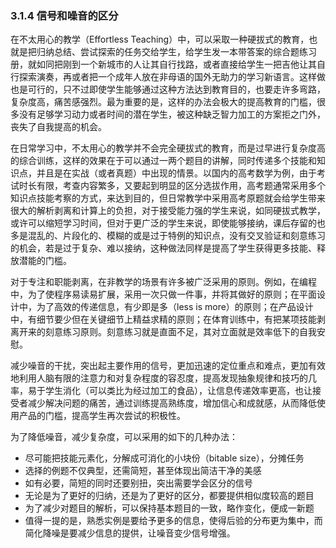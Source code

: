 ### 3.1.4 信号和噪音的区分

在不太用心的教学（Effortless Teaching）中，可以采取一种硬拔式的教育，也就是把归纳总结、尝试探索的任务交给学生，给学生发一本带答案的综合题练习册，就如同把刚到一个新城市的人让其自行找路，或者直接给学生一把吉他让其自行探索演奏，再或者把一个成年人放在非母语的国外无助力的学习新语言。这样做也是可行的，只不过即使学生能够通过这种方法达到教育目的，也要走许多弯路，复杂度高，痛苦感强烈。最为重要的是，这样的办法会极大的提高教育的门槛，很多没有足够学习动力或者时间的潜在学生，被这种缺乏智力加工的方案拒之门外，丧失了自我提高的机会。

在日常学习中，不太用心的教学并不会完全硬拔式的教育，而是过早进行复杂度高的综合训练，这样的效果在于可以通过一两个题目的讲解，同时传递多个技能和知识点，并且是在实战（或者真题）中出现的情景。以国内的高考数学为例，由于考试时长有限，考查内容繁多，又要起到明显的区分选拔作用，高考题通常采用多个知识点技能考察的方式，来达到目的，但日常教学中采用高考原题就会给学生带来很大的解析剥离和计算上的负担，对于接受能力强的学生来说，如同硬拔式教学，或许可以缩短学习时间，但对于更广泛的学生来说，即使能够接纳，课后存留的也多是混乱的、片段化的、模糊的或是过于特例的知识点，没有交叉验证和刻意练习的机会，若是过于复杂、难以接纳，这种做法同样是提高了学生获得更多技能、释放潜能的门槛。

对于专注和职能剥离，在非教学的场景有许多被广泛采用的原则。例如，在编程中，为了使程序易读易扩展，采用一次只做一件事，并将其做好的原则；在平面设计中，为了高效的传递信息，有少即是多（less is more）的原则；在产品设计中，有细节要少但在关键细节上精益求精的原则；在体育训练中，有把某项技能剥离开来的刻意练习原则。刻意练习就是直面不足，其对立面就是效率低下的自我安慰。

减少噪音的干扰，突出起主要作用的信号，更加迅速的定位重点和难点，更加有效地利用人脑有限的注意力和对复杂程度的容忍度，提高发现抽象规律和技巧的几率，易于学生消化（可以类比为经过加工的食品），让信息传递效率更高，也让接受者减少解决问题的痛苦，通过训练提高熟练度，增加信心和成就感，从而降低使用产品的门槛，提高学生再次尝试的积极性。

为了降低噪音，减少复杂度，可以采用的如下的几种办法：

- 尽可能把技能元素化，分解成可消化的小块份（bitable size），分摊任务
- 选择的例题不仅典型，还需简短，甚至体现出简洁干净的美感
- 如有必要，简短的同时还要别扭，突出需要学会区分的信号
- 无论是为了更好的归纳，还是为了更好的区分，都要提供相似度较高的题目
- 为了减少对题目的解析，可以保持基本题目的一致，略作变化，便成一新题
- 值得一提的是，熟悉实例是要给予更多的信息，使得后验的分布更为集中，而简化降噪是要减少信息的提供，让噪音变少信号增强。
